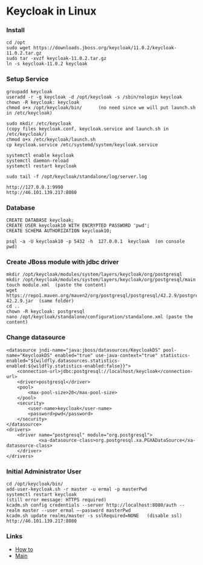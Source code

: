 # Keycloak in Linux

###  Install 
    cd /opt
    sudo wget https://downloads.jboss.org/keycloak/11.0.2/keycloak-11.0.2.tar.gz
    sudo tar -xvzf keycloak-11.0.2.tar.gz
    ln -s keycloak-11.0.2 keycloak
    
### Setup Service
    groupadd keycloak
    useradd -r -g keycloak -d /opt/keycloak -s /sbin/nologin keycloak
    chown -R keycloak: keycloak
    chmod o+x /opt/keycloak/bin/      (no need since we will put launch.sh in /etc/keycloak)
   
    sudo mkdir /etc/keycloak
    (copy files keycloak.conf, keycloak.service and launch.sh in /etc/keycloak/)
    chmod o+x /etc/keycloak/launch.sh
    cp keycloak.service /etc/systemd/system/keycloak.service
    
    systemctl enable keycloak
    systemctl daemon-reload
    systemctl restart keycloak
    
    sudo tail -f /opt/keycloak/standalone/log/server.log
    
    http://127.0.0.1:9990
    http://46.101.139.217:8080
    
### Database
    CREATE DATABASE keycloak;
    CREATE USER keycloak10 WITH ENCRYPTED PASSWORD 'pwd';
    CREATE SCHEMA AUTHORIZATION keycloak10;
    
    psql -a -U keycloak10 -p 5432 -h  127.0.0.1  keycloak  (on console pwd)
    
### Create JBoss module with jdbc driver
    mkdir /opt/keycloak/modules/system/layers/keycloak/org/postgresql
    mkdir /opt/keycloak/modules/system/layers/keycloak/org/postgresql/main
    touch module.xml  (paste the content)
    wget https://repo1.maven.org/maven2/org/postgresql/postgresql/42.2.9/postgresql-42.2.9.jar  (same folder)
    cd ..
    chown -R keycloak: postgresql
    nano /opt/keycloak/standalone/configuration/standalone.xml (paste the content)
 
### Change datasource
    <datasource jndi-name="java:jboss/datasources/KeycloakDS" pool-name="KeycloakDS" enabled="true" use-java-context="true" statistics-enabled="${wildfly.datasources.statistics-enabled:${wildfly.statistics-enabled:false}}">
        <connection-url>jdbc:postgresql://localhost/keycloak</connection-url>
        <driver>postgresql</driver>
        <pool>
            <max-pool-size>20</max-pool-size>
        </pool>
        <security>
            <user-name>keycloak</user-name>
            <password>pwd</password>
        </security>
    </datasource>
    <drivers>
        <driver name="postgresql" module="org.postgresql">
                <xa-datasource-class>org.postgresql.xa.PGXADataSource</xa-datasource-class>
        </driver>
    </drivers>
 
### Initial Administrator User
    cd /opt/keycloak/bin/
    add-user-keycloak.sh -r master -u ermal -p masterPwd
    systemctl restart keycloak
    (still error message: HTTPS required)
    kcadm.sh config credentials --server http://localhost:8080/auth --realm master --user ermal –-password masterPwd
    kcadm.sh update realms/master -s sslRequired=NONE   (disable ssl)
    http://46.101.139.217:8080
    
### Links
- [How to](https://medium.com/@hasnat.saeed/setup-keycloak-server-on-ubuntu-18-04-ed8c7c79a2d9)
- [Main](./../README.md)